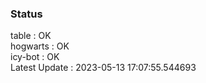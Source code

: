 ### Status


table : OK  
hogwarts : OK  
icy-bot : OK  
Latest Update : 2023-05-13 17:07:55.544693
